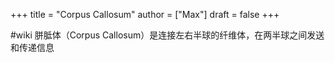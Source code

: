 +++
title = "Corpus Callosum"
author = ["Max"]
draft = false
+++

\#wiki
胼胝体（Corpus Callosum）是连接左右半球的纤维体，在两半球之间发送和传递信息
